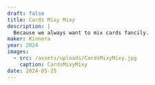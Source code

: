 ```yaml
---
draft: false
title: Cards Mixy Mixy
description: |
  Because we always want to mix cards fancily.
maker: Kinnera
year: 2024
images:
  - src: /assets/uploads/CardsMixyMixy.jpg
    caption: CardsMixyMixy
date: 2024-05-25
---
```

